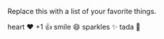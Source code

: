 Replace this with a list of your favorite things.

heart	:heart:
+1	:+1:
smile	:smile:
sparkles	:sparkles:
tada	:tada:





